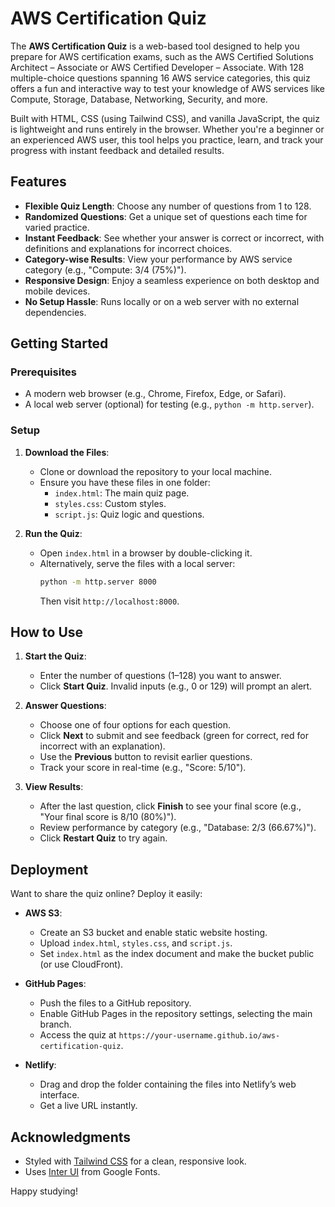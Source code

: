 # AWS Certification Quiz

The **AWS Certification Quiz** is a web-based tool designed to help you prepare for AWS certification exams, such as the AWS Certified Solutions Architect – Associate or AWS Certified Developer – Associate. With 128 multiple-choice questions spanning 16 AWS service categories, this quiz offers a fun and interactive way to test your knowledge of AWS services like Compute, Storage, Database, Networking, Security, and more.

Built with HTML, CSS (using Tailwind CSS), and vanilla JavaScript, the quiz is lightweight and runs entirely in the browser. Whether you're a beginner or an experienced AWS user, this tool helps you practice, learn, and track your progress with instant feedback and detailed results.

## Features

- **Flexible Quiz Length**: Choose any number of questions from 1 to 128.
- **Randomized Questions**: Get a unique set of questions each time for varied practice.
- **Instant Feedback**: See whether your answer is correct or incorrect, with definitions and explanations for incorrect choices.
- **Category-wise Results**: View your performance by AWS service category (e.g., "Compute: 3/4 (75%)").
- **Responsive Design**: Enjoy a seamless experience on both desktop and mobile devices.
- **No Setup Hassle**: Runs locally or on a web server with no external dependencies.

## Getting Started

### Prerequisites

- A modern web browser (e.g., Chrome, Firefox, Edge, or Safari).
- A local web server (optional) for testing (e.g., `python -m http.server`).

### Setup

1. **Download the Files**:
   - Clone or download the repository to your local machine.
   - Ensure you have these files in one folder:
     - `index.html`: The main quiz page.
     - `styles.css`: Custom styles.
     - `script.js`: Quiz logic and questions.

2. **Run the Quiz**:
   - Open `index.html` in a browser by double-clicking it.
   - Alternatively, serve the files with a local server:
     ```bash
     python -m http.server 8000
     ```
     Then visit `http://localhost:8000`.

## How to Use

1. **Start the Quiz**:
   - Enter the number of questions (1–128) you want to answer.
   - Click **Start Quiz**. Invalid inputs (e.g., 0 or 129) will prompt an alert.

2. **Answer Questions**:
   - Choose one of four options for each question.
   - Click **Next** to submit and see feedback (green for correct, red for incorrect with an explanation).
   - Use the **Previous** button to revisit earlier questions.
   - Track your score in real-time (e.g., "Score: 5/10").

3. **View Results**:
   - After the last question, click **Finish** to see your final score (e.g., "Your final score is 8/10 (80%)").
   - Review performance by category (e.g., "Database: 2/3 (66.67%)").
   - Click **Restart Quiz** to try again.

## Deployment

Want to share the quiz online? Deploy it easily:

- **AWS S3**:
  - Create an S3 bucket and enable static website hosting.
  - Upload `index.html`, `styles.css`, and `script.js`.
  - Set `index.html` as the index document and make the bucket public (or use CloudFront).

- **GitHub Pages**:
  - Push the files to a GitHub repository.
  - Enable GitHub Pages in the repository settings, selecting the main branch.
  - Access the quiz at `https://your-username.github.io/aws-certification-quiz`.

- **Netlify**:
  - Drag and drop the folder containing the files into Netlify’s web interface.
  - Get a live URL instantly.

## Acknowledgments

- Styled with [Tailwind CSS](https://tailwindcss.com/) for a clean, responsive look.
- Uses [Inter UI](https://fonts.google.com/specimen/Inter) from Google Fonts.

Happy studying!
